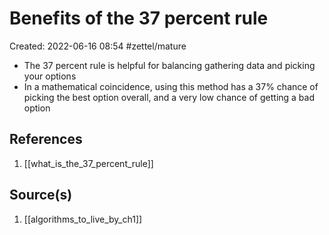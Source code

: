 # Benefits of the 37 percent rule
Created: 2022-06-16 08:54
#zettel/mature

- The 37 percent rule is helpful for balancing gathering data and picking your options
- In a mathematical coincidence, using this method has a 37% chance of picking the best option overall, and a very low chance of getting a bad option

## References
1. [[what_is_the_37_percent_rule]]

## Source(s)
1. [[algorithms_to_live_by_ch1]]